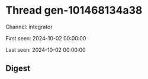 # Thread gen-101468134a38
Channel: integrator

First seen: 2024-10-02 00:00:00

Last seen: 2024-10-02 00:00:00

## Digest


